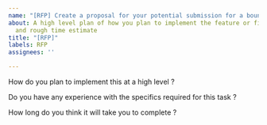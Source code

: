 ```yaml
---
name: "[RFP] Create a proposal for your potential submission for a bounty"
about: A high level plan of how you plan to implement the feature or fix, experience
  and rough time estimate
title: "[RFP]"
labels: RFP
assignees: ''

---
```


How do you plan to implement this at a high level ?

Do you have any experience with the specifics required for this task ?

How long do you think it will take you to complete ?
